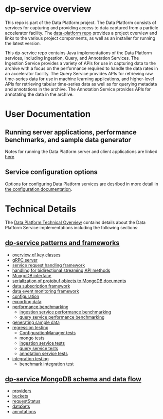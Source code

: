# dp-service overview

This repo is part of the Data Platform project.  The Data Platform consists of services for capturing and providing access to data captured from a particle accelerator facility.  The [data-platform repo](https://github.com/osprey-dcs/data-platform) provides a project overview and links to the various project componnents, as well as an installer for running the latest version.

This dp-service repo contains Java implementations of the Data Platform services, including Ingestion, Query, and Annotation Services.  The Ingestion Service provides a variety of APIs for use in capturing data to the archive with a focus on the performance required to handle the data rates in an accelerator facility.  The Query Service provides APIs for retrieving raw time-series data for use in machine learning applications, and higher-level APIs for retrieving tabular time-series data as well as for querying metadata and annotations in the archive.  The Annotation Service provides APIs for annotating the data in the archive.


# User Documentation

## Running server applications, performance benchmarks, and sample data generator

Notes for running the Data Platform server and client applications are linked [here](doc/running.md).

## Service configuration options

Options for configuring Data Platform services are desribed in more detail in [the configuration documentation](doc/configuration.md).


# Technical Details

The [Data Platform Technical Overview](https://github.com/osprey-dcs/data-platform/blob/main/doc/documents/dp/dp-tech.md#data-platform-service-implementations) contains details about the Data Platform Service implementations including the following sections:

## [dp-service patterns and frameworks](https://github.com/osprey-dcs/data-platform/blob/main/doc/documents/dp/dp-tech.md#dp-service-patterns-and-frameworks)

* [overview of key classes](https://github.com/osprey-dcs/data-platform/blob/main/doc/documents/dp/dp-tech.md#dp-service-patterns-and-frameworks)
* [gRPC server](https://github.com/osprey-dcs/data-platform/blob/main/doc/documents/dp/dp-tech.md#grpc-server)
* [service request handling framework](https://github.com/osprey-dcs/data-platform/blob/main/doc/documents/dp/dp-tech.md#service-request-handling-framework)
* [handling for bidirectional streaming API methods](https://github.com/osprey-dcs/data-platform/blob/main/doc/documents/dp/dp-tech.md#handling-for-bidirectional-streaming-api-methods)
* [MongoDB interface](https://github.com/osprey-dcs/data-platform/blob/main/doc/documents/dp/dp-tech.md#mongodb-interface)
* [serialization of protobuf objects to MongoDB documents](https://github.com/osprey-dcs/data-platform/blob/main/doc/documents/dp/dp-tech.md#serialization-of-protobuf-objects-to-mongodb-documents)
* [data subscription framework](https://github.com/osprey-dcs/data-platform/blob/main/doc/documents/dp/dp-tech.md#data-subscription-framework)
* [data event monitoring framework](https://github.com/osprey-dcs/data-platform/blob/main/doc/documents/dp/dp-tech.md#data-event-monitoring-framework)
* [configuration](https://github.com/osprey-dcs/data-platform/blob/main/doc/documents/dp/dp-tech.md#configuration)
* [exporting data](https://github.com/osprey-dcs/data-platform/blob/main/doc/documents/dp/dp-tech.md#exporting-data)
* [performance benchmarking](https://github.com/osprey-dcs/data-platform/blob/main/doc/documents/dp/dp-tech.md#performance-benchmarking)
  * [ingestion service performance benchmarking](https://github.com/osprey-dcs/data-platform/blob/main/doc/documents/dp/dp-tech.md#ingestion-service-performance-benchmarking)
  * [query service performance benchmarking](https://github.com/osprey-dcs/data-platform/blob/main/doc/documents/dp/dp-tech.md#query-service-performance-benchmarking)
* [generating sample data](https://github.com/osprey-dcs/data-platform/blob/main/doc/documents/dp/dp-tech.md#generating-sample-data)
* [regression testing](https://github.com/osprey-dcs/data-platform/blob/main/doc/documents/dp/dp-tech.md#regression-testing)
  * [ConfigurationManager tests](https://github.com/osprey-dcs/data-platform/blob/main/doc/documents/dp/dp-tech.md#configurationmanager-tests-comospreydcsdpservicecommonconfig)
  * [mongo tests](https://github.com/osprey-dcs/data-platform/blob/main/doc/documents/dp/dp-tech.md#mongo-tests-comospreydcsdpservicecommonmongo)
  * [ingestion service tests](https://github.com/osprey-dcs/data-platform/blob/main/doc/documents/dp/dp-tech.md#ingestion-service-tests-comospreydcsdpserviceingest)
  * [query service tests](https://github.com/osprey-dcs/data-platform/blob/main/doc/documents/dp/dp-tech.md#query-service-tests-comospreydcsdpservicequery)
  * [annotation service tests](https://github.com/osprey-dcs/data-platform/blob/main/doc/documents/dp/dp-tech.md#annotation-service-tests-comospreydcsdpserviceannotation)
* [integration testing](https://github.com/osprey-dcs/data-platform/blob/main/doc/documents/dp/dp-tech.md#integration-testing)
  * [benchmark integration test](https://github.com/osprey-dcs/data-platform/blob/main/doc/documents/dp/dp-tech.md#benchmark-integration-test)

## [dp-service MongoDB schema and data flow](https://github.com/osprey-dcs/data-platform/blob/main/doc/documents/dp/dp-tech.md#dp-service-mongodb-schema-and-data-flow)

* [providers](https://github.com/osprey-dcs/data-platform/blob/main/doc/documents/dp/dp-tech.md#providers)
* [buckets](https://github.com/osprey-dcs/data-platform/blob/main/doc/documents/dp/dp-tech.md#buckets)
* [requestStatus](https://github.com/osprey-dcs/data-platform/blob/main/doc/documents/dp/dp-tech.md#requeststatus)
* [dataSets](https://github.com/osprey-dcs/data-platform/blob/main/doc/documents/dp/dp-tech.md#datasets)
* [annotations](https://github.com/osprey-dcs/data-platform/blob/main/doc/documents/dp/dp-tech.md#annotations)